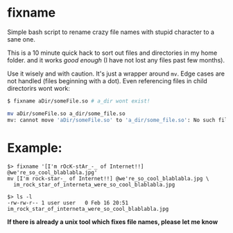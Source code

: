 # fixname

Simple bash script to rename crazy file names with stupid character to a sane one.

This is a 10 minute quick hack to sort out files and directories in my home folder.
and it works *good enough* (I have not lost any files past few months).

Use it wisely and with caution. It's just a wrapper around `mv`. Edge cases are 
not handled (files beginning with a dot). Even referencing files in child 
directorirs wont work:

```bash
$ fixname aDir/someFile.so # a_dir wont exist!

mv aDir/someFile.so a_dir/some_file.so
mv: cannot move 'aDir/someFile.so' to 'a_dir/some_file.so': No such file or directory
```

# Example:

```
$> fixname '[I'm rOcK-stAr_-_ of Internet!!] @we're_so_cool_blablabla.jpg'
mv [I'm rock-star-_ of Internet!!] @we're_so_cool_blablabla.jpg \
  im_rock_star_of_interneta_were_so_cool_blablabla.jpg

$> ls -l
-rw-rw-r-- 1 user user   0 Feb 16 20:51 im_rock_star_of_interneta_were_so_cool_blablabla.jpg
```

**If there is already a unix tool which fixes file names, please let me know**
